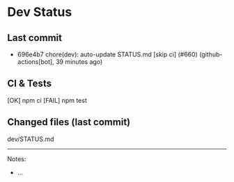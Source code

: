 # Dev Status

## Last commit
- 696e4b7 chore(dev): auto-update STATUS.md [skip ci] (#660) (github-actions[bot], 39 minutes ago)
## CI & Tests
[OK] npm ci
[FAIL] npm test

## Changed files (last commit)
dev/STATUS.md

---
Notes:
- ...
